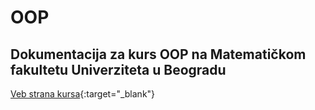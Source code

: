 # OOP

## Dokumentacija za kurs OOP na Matematičkom fakultetu Univerziteta u Beogradu


[Veb strana kursa](http://www.math.rs/files/P102_-_Objektno_orijentisano_programiranje.pdf){:target="_blank"}
